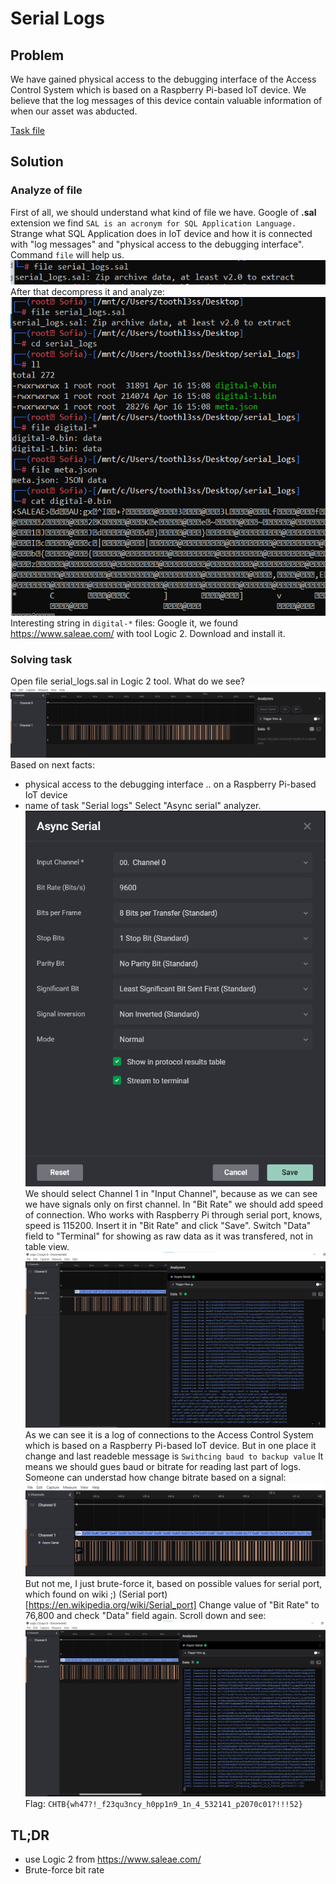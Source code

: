 # Serial Logs

## Problem

We have gained physical access to the debugging interface of the Access Control System which is based on a Raspberry Pi-based IoT device. We believe that the log messages of this device contain valuable information of when our asset was abducted.

[Task file](files/serial_logs.sal)

## Solution

### Analyze of file

First of all, we should understand what kind of file we have.
Google of __.sal__ extension we find ```SAL is an acronym for SQL Application Language.```
Strange what SQL Application does in IoT device and how it is connected with "log messages" and "physical access to the debugging interface". 
Command ```file``` will help us.
![File command](files/file_cmd.png)
After that decompress it and analyze:
![Analyze](files/analyze_file.png)
Interesting string in ```digital-*``` files:
<SALEAE>
Google it, we found https://www.saleae.com/ with tool Logic 2.
Download and install it.

### Solving task

Open file serial_logs.sal in Logic 2 tool.
What do we see?
![signals](files/signals.png)
Based on next facts:
* physical access to the debugging interface .. on a Raspberry Pi-based IoT device
* name of task "Serial logs"
Select "Async serial" analyzer.
![analyzer](files/analyzer_conf.png)
We should select Channel 1 in "Input Channel", because as we can see we have signals only on first channel.
In "Bit Rate" we should add speed of connection.
Who works with Raspberry Pi through serial port, knows, speed is 115200. Insert it in "Bit Rate" and click "Save".
Switch "Data" field to "Terminal" for showing as raw data as it was transfered, not in table view.
![data](files/data_view.png)
As we can see it is a log of connections to the Access Control System which is based on a Raspberry Pi-based IoT device.
But in one place it change and last readeble message is ```Swithcing baud to backup value```
It means we should gues baud or bitrate for reading last part of logs.
Someone can understad how change bitrate based on a signal:
![signals](files/biger_signals.png)
But not me, I just brute-force it, based on possible values for serial port, which found on wiki ;) (Serial port)[https://en.wikipedia.org/wiki/Serial_port]
Change value of "Bit Rate" to 76,800 and check "Data" field again.
Scroll down and see:
![flag](files/flag.png)
Flag: ```CHTB{wh47?!_f23qu3ncy_h0pp1n9_1n_4_532141_p2070c01?!!!52}```

## TL;DR

  - use Logic 2 from https://www.saleae.com/ 
  - Brute-force bit rate
